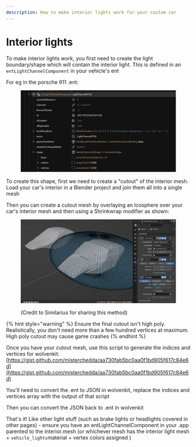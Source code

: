 ```yaml
---
description: How to make interior lights work for your custom car
---
```


# Interior lights

To make interior lights work, you first need to create the light boundary/shape which will contain the interior light. This is defined in an `entLightChannelComponent` in your vehicle's ent

For eg in the porsche 911 .ent:

<figure><img src="../../.gitbook/assets/image (410).png" alt=""><figcaption></figcaption></figure>

To create this shape, first we need to create a "cutout" of the interior mesh. Load your car's interior in a Blender project and join them all into a single mesh

Then you can create a cutout mesh by overlaying an Icosphere over your car's interior mesh and then using a Shrinkwrap modifier as shown:

<figure><img src="../../.gitbook/assets/image (419).png" alt=""><figcaption><p>(Credit to Similarius for sharing this method)</p></figcaption></figure>

{% hint style="warning" %}
Ensure the final cutout isn't high poly. Realistically, you don't need more than a few hundred vertices at maximum. High poly cutout may cause game crashes
{% endhint %}

Once you have your cutout mesh, use this script to generate the indices and vertices for wolvenkit: [https://gist.github.com/misterchedda/aa730fab5bc0aa0f1bd905f617c84e6d](https://gist.github.com/misterchedda/aa730fab5bc0aa0f1bd905f617c84e6d)

You'll need to convert the .ent to JSON in wolvenkit, replace the indices and vertices array with the output of that script

Then you can convert the JSON back to .ent in wolvenkit&#x20;

That's it! Like other light stuff (such as brake lights or headlights covered in other pages) - ensure you have an entLightChannelComponent in your .app parented to the interior.mesh (or whichever mesh has the interior light mesh + `vehicle_lights`material + vertex colors assigned )&#x20;
